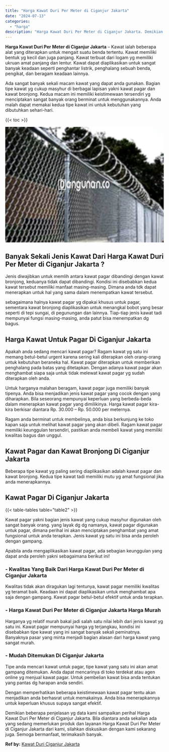 ```yaml
---
title: "Harga Kawat Duri Per Meter di Ciganjur Jakarta"
date: "2024-07-13"
categories: 
  - "harga"
description: "Harga Kawat Duri Per Meter di Ciganjur Jakarta. Demikian beberapa penjelasan yg data kami sampaikan perihal Harga Kawat Duri Per Meter di Ciganjur Jakarta. B..."
---
```


**Harga Kawat Duri Per Meter di Ciganjur Jakarta** – Kawat ialah beberapa alat yang diterapkan untuk mengait suatu benda tertentu. Kawat memiliki bentuk yg kecil dan juga panjang. Kawat terbuat dari logam yg memiliki ukruan amat panjang dan lentur. Kawat dapat diaplikasikan untuk sangat banyak keadaan seperti penghantar listrik, penghalang sebuah benda, pengikat, dan beragam keadaan lainnya.

Ada sangat banyak sekali macam kawat yang dapat anda gunakan. Bagian tipe kawat yg cukup masyhur di berbagai lapisan yakni kawat pagar dan kawat bronjong. Kedua macam ini memiliki keistimewaan tersendiri yg menciptakan sangat banyak orang berminat untuk menggunakannya. Anda malah dapat memakai kedua tipe kawat ini untuk kebutuhan yang dibutuhkan sehari-hari.

{{< toc >}}

![Harga Kawat Duri Per Meter di Ciganjur Jakarta](/images/jual-kawat-murah05.png)

## Banyak Sekali Jenis Kawat Dari Harga Kawat Duri Per Meter di Ciganjur Jakarta ?

Jenis diwajibkan untuk memlih antara kawat pagar dibandingi dengan kawat bronjong, keduanya tidak dapat dibandingi. Kondisi ini disebabkan kedua kawat tersebut memiliki manfaat masing-masing. Dimana anda tdk dapat menerapkan untuk hal yang sama dalam menempatkan kawat tersebut.

sebagaimana halnya kawat pagar yg dipakai khusus untuk pagar, sementara kawat bronjong diaplikasikan untuk menangkal bobot yang besar seperti di tepi sungai, di pegunungan dan lainnya. Tiap-tiap jenis kawat tadi mempunyai fungsi masing-masing, anda patut bisa menempatkan dg bagus.

## Harga Kawat Untuk Pagar Di Ciganjur Jakarta

Apakah anda sedang mencari kawat pagar? Ragam kawat yg satu ini memang betul-betul urgent karena sering kali diterapkan oleh orang-orang untuk kebutuhan beraneka hal. Kawat pagar diterapkan untuk memberikan penghalang pada batas yang ditetapkan. Dengan adanya kawat pagar akan menghambat siapa saja untuk tidak melewat kawat pagar yg sudah diterapkan oleh anda.

Untuk harganya malahan beragam, kawat pagar juga memiliki banyak tipenya. Anda bisa menjadikan jenis kawat pagar yang cocok dengan yang diharapkan. Bila seseorang mempunyai keperluan yang berbeda-beda dalam menerapkan kawat pagar yang dimilikinya. Harga kawat pagar kira-kira berkisar diantara Rp. 30.000 – Rp. 50.000 per meternya.

Ragam anda berminat untuk membelinya, anda bisa berkunjung ke toko kapan saja untuk melihat kawat pagar yang akan dibeli. Ragam kawat pagar memiliki keunggulan tersendiri, pastikan anda membeli kawat yang memiliki kwalitas bagus dan unggul.

## Kawat Pagar dan Kawat Bronjong Di Ciganjur Jakarta

Beberapa tipe kawat yg paling sering diaplikasikan adalah kawat pagar dan kawat bronjong. Kedua tipe kawat tadi memiliki mutu yg amat fungsional jika anda menerapkannya.

## Kawat Pagar Di Ciganjur Jakarta

{{< table-tables table="table2" >}}

Kawat pagar yakni bagian jenis kawat yang cukup masyhur digunakan oleh sangat banyak orang. yang layak dg dg namanya, kawat pagar digunakan untuk pagar, dimana perihal ini akan menciptakan penghambat yang amat fungsional untuk anda terapkan. Jenis kawat yg satu ini bisa anda peroleh dengan gampang.

Apabila anda mengaplikasikan kawat pagar, ada sebagian keunggulan yang dapat anda peroleh yakni sebagaimana berikut ini!

### \- Kwalitas Yang Baik Dari Harga Kawat Duri Per Meter di Ciganjur Jakarta

Kwalitas tidak akan diragukan lagi tentunya, kawat pagar memiliki kwalitas yg teramat baik. Keadaan ini dapat diaplikasikan untuk menghambat apa saja dengan gampang. Kawat pagar betul-betul efektif untuk anda terapkan.

### \- Harga Kawat Duri Per Meter di Ciganjur Jakarta Harga Murah

Harganya yg relatif murah bakal jadi salah satu nilai lebih dari jenis kawat yg satu ini. Kawat pagar mempunyai harga yg terjangkau, kondisi ini disebabkan tipe kawat yang ini sangat banyak sekali peminatnya. Banyaknya pasar yang minta menjadi bagian alasan dari harga kawat yang sangat murah.

### \- Mudah Ditemukan Di Ciganjur Jakarta

Tipe anda mencari kawat untuk pagar, tipe kawat yang satu ini akan amat gampang ditemukan. Anda dapat mencarinya di toko terdekat atau agen online yg menjual kawat pagar. Untuk pembelian kawat bisa anda tentukan yang pantas dg harapan anda sendiri.

Dengan memperhatikan beberapa keistimewaan kawat pagar tentu akan menjadikan anda berhasrat untuk memakainya. Anda bisa menerapkannya untuk keperluan khusus supaya sangat efektif.

Demikian beberapa penjelasan yg data kami sampaikan perihal Harga Kawat Duri Per Meter di Ciganjur Jakarta. Bila diantara anda sekalian ada yang sedang memerlukan produk dan layanan Harga Kawat Duri Per Meter di Ciganjur Jakarta dari kami, silahkan diskusikan dengan kami sekarang juga. Semoga bermanfaat, terimakasih banyak.

**Ref by:** [Kawat Duri Ciganjur Jakarta](https://id.wikipedia.org/wiki/Kawat)
